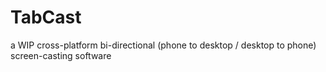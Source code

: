 # TabCast

a WIP cross-platform bi-directional (phone to desktop / desktop to phone) screen-casting software

